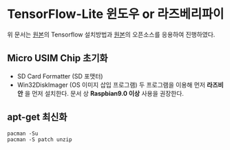 # TensorFlow-Lite 윈도우 or 라즈베리파이
위 문서는 [원본](https://github.com/EdjeElectronics/TensorFlow-Lite-Object-Detection-on-Android-and-Raspberry-Pi/blob/master/Raspberry_Pi_Guide.md)의 Tensorflow 설치방법과 [원본](https://github.com/ahmetozlu/tensorflow_object_counting_api)의 오픈소스를 응용하여 진행하였다.

## Micro USIM Chip 초기화
* SD Card Formatter (SD 포맷터)
* Win32DiskImager (OS 이미지 삽입 프로그램)
두 프로그램을 이용해 먼저 **라즈비안** 을 먼저 설치한다.
문서 상 **Raspbian9.0 이상** 사용을 권장한다.

## apt-get 최신화
```
pacman -Su
pacman -S patch unzip
```

